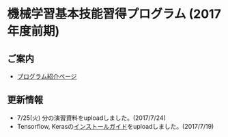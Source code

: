 # 機械学習基本技能習得プログラム (2017年度前期)

## ご案内

* [プログラム紹介ページ](http://masahiroaraki.github.io/program17a/)

## 更新情報

* 7/25(火) 分の演習資料をuploadしました。(2017/7/24)
* Tensorflow, Kerasの[インストールガイド](https://github.com/MasahiroAraki/MLCourse/blob/master/DLinstall.md)をuploadしました。(2017/7/19)

